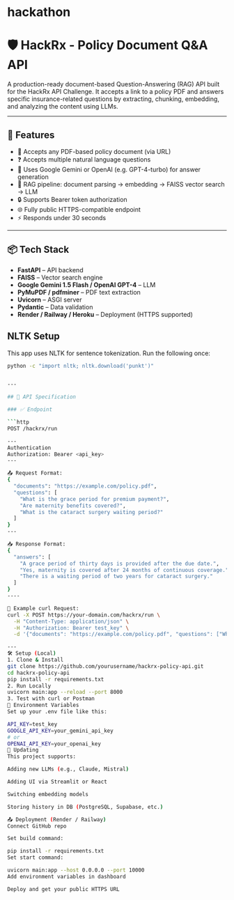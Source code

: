 # hackathon
# 🛡️ HackRx - Policy Document Q&A API

A production-ready document-based Question-Answering (RAG) API built for the HackRx API Challenge. It accepts a link to a policy PDF and answers specific insurance-related questions by extracting, chunking, embedding, and analyzing the content using LLMs.

---

## 🚀 Features

- 📄 Accepts any PDF-based policy document (via URL)
- ❓ Accepts multiple natural language questions
- 🧠 Uses Google Gemini or OpenAI (e.g. GPT-4-turbo) for answer generation
- 🧩 RAG pipeline: document parsing → embedding → FAISS vector search → LLM
- 🔒 Supports Bearer token authorization
- 🌐 Fully public HTTPS-compatible endpoint
- ⚡ Responds under 30 seconds

---

## 📦 Tech Stack

- **FastAPI** – API backend
- **FAISS** – Vector search engine
- **Google Gemini 1.5 Flash / OpenAI GPT-4** – LLM
- **PyMuPDF / pdfminer** – PDF text extraction
- **Uvicorn** – ASGI server
- **Pydantic** – Data validation
- **Render / Railway / Heroku** – Deployment (HTTPS supported)

## NLTK Setup
This app uses NLTK for sentence tokenization. Run the following once:
```bash
python -c "import nltk; nltk.download('punkt')"


---

## 📌 API Specification

### ✅ Endpoint

```http
POST /hackrx/run

---
Authentication
Authorization: Bearer <api_key>
---

📤 Request Format:
{
  "documents": "https://example.com/policy.pdf",
  "questions": [
    "What is the grace period for premium payment?",
    "Are maternity benefits covered?",
    "What is the cataract surgery waiting period?"
  ]
}
---

📥 Response Format:
{
  "answers": [
    "A grace period of thirty days is provided after the due date.",
    "Yes, maternity is covered after 24 months of continuous coverage.",
    "There is a waiting period of two years for cataract surgery."
  ]
}
----

🧪 Example curl Request:
curl -X POST https://your-domain.com/hackrx/run \
  -H "Content-Type: application/json" \
  -H "Authorization: Bearer test_key" \
  -d '{"documents": "https://example.com/policy.pdf", "questions": ["What is the waiting period for cataract surgery?", "Are organ donor expenses covered?"]}'

---
🛠️ Setup (Local)
1. Clone & Install
git clone https://github.com/yourusername/hackrx-policy-api.git
cd hackrx-policy-api
pip install -r requirements.txt
2. Run Locally
uvicorn main:app --reload --port 8000
3. Test with curl or Postman
🔐 Environment Variables
Set up your .env file like this:

API_KEY=test_key
GOOGLE_API_KEY=your_gemini_api_key
# or
OPENAI_API_KEY=your_openai_key
🔄 Updating
This project supports:

Adding new LLMs (e.g., Claude, Mistral)

Adding UI via Streamlit or React

Switching embedding models

Storing history in DB (PostgreSQL, Supabase, etc.)

📤 Deployment (Render / Railway)
Connect GitHub repo

Set build command:

pip install -r requirements.txt
Set start command:

uvicorn main:app --host 0.0.0.0 --port 10000
Add environment variables in dashboard

Deploy and get your public HTTPS URL

